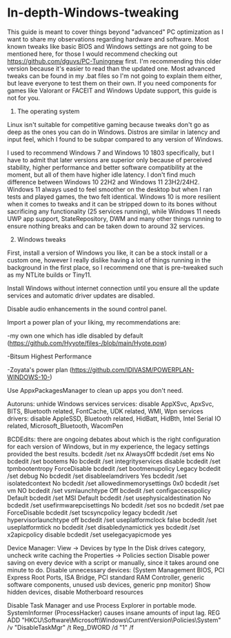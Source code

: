 # In-depth-Windows-tweaking

This guide is meant to cover things beyond "advanced" PC optimization as I want to share my observations regarding hardware and software. Most known tweaks like basic BIOS and Windows settings are not going to be mentioned here, for those I would recommend checking out https://github.com/dguvs/PC-Tuningnew first. I'm recommending this older version because it's easier to read than the updated one.
Most advanced tweaks can be found in my .bat files so I'm not going to explain them either, but leave everyone to test them on their own.
If you need components for games like Valorant or FACEIT and Windows Update support, this guide is not for you.


1. The operating system

Linux isn't suitable for competitive gaming because tweaks don't go as deep as the ones you can do in Windows. Distros are similar in latency and input feel, which I found to be subpar compared to any version of Windows.

I used to recommend Windows 7 and Windows 10 1803 specifically, but I have to admit that later versions are superior only because of perceived stability, higher performance and better software compatibility at the moment, but all of them have higher idle latency. I don't find much difference between Windows 10 22H2 and Windows 11 23H2/24H2.
Windows 11 always used to feel smoother on the desktop but when I ran tests and played games, the two felt identical.
Windows 10 is more resilient when it comes to tweaks and it can be stripped down to its bones without sacrificing any functionality (25 services running), while Windows 11 needs UWP app support, StateRepository, DWM and many other things running to ensure nothing breaks and can be taken down to around 32 services.


2. Windows tweaks

First, install a version of Windows you like, it can be a stock install or a custom one, however I really dislike having a lot of things running in the background in the first place,
so I recommend one that is pre-tweaked such as my NTLite builds or Tiny11.

Install Windows without internet connection until you ensure all the update services and automatic driver updates are disabled.

Disable audio enhancements in the sound control panel.


Import a power plan of your liking, my recommendations are:

-my own one which has idle disabled by default (https://github.com/Hyyote/files-/blob/main/Hyote.pow)

-Bitsum Highest Performance

-Zoyata's power plan (https://github.com/IDIVASM/POWERPLAN-WINDOWS-10-)


Use AppxPackagesManager to clean up apps you don't need.

Autoruns: unhide Windows services
services: disable AppXSvc, ApxSvc, BITS, Bluetooth related, FontCache, UDK related, WMI, Wpn services
drivers: disable AppleSSD, Bluetooth related, HidBatt, HidBth, Intel Serial IO related, Microsoft_Bluetooth, WacomPen

BCDEdits: there are ongoing debates about which is the right configuration for each version of Windows, but in my experience, the legacy settings provided the best results.
bcdedit /set nx AlwaysOff
bcdedit /set ems No
bcdedit /set bootems No
bcdedit /set integrityservices disable
bcdedit /set tpmbootentropy ForceDisable
bcdedit /set bootmenupolicy Legacy
bcdedit /set debug No
bcdedit /set disableelamdrivers Yes
bcdedit /set isolatedcontext No
bcdedit /set allowedinmemorysettings 0x0
bcdedit /set vm NO
bcdedit /set vsmlaunchtype Off
bcdedit /set configaccesspolicy Default
bcdedit /set MSI Default
bcdedit /set usephysicaldestination No
bcdedit /set usefirmwarepcisettings No
bcdedit /set sos no
bcdedit /set pae ForceDisable
bcdedit /set tscsyncpolicy legacy
bcdedit /set hypervisorlaunchtype off
bcdedit /set useplatformclock false
bcdedit /set useplatformtick no
bcdedit /set disabledynamictick yes
bcdedit /set x2apicpolicy disable
bcdedit /set uselegacyapicmode yes

Device Manager:
View -> Devices by type
In the Disk drives category, uncheck write caching the Properties -> Policies section
Disable power saving on every device with a script or manually, since it takes around one minute to do.
Disable unnecessary devices: (System Management BIOS, PCI Express Root Ports, ISA Bridge, PCI standard RAM Controller, generic software components, unused usb devices, generic pnp monitor)
Show hidden devices, disable Motherboard resources

Disable Task Manager and use Process Explorer in portable mode. SystemInformer (ProcessHacker) causes insane amounts of input lag.
REG ADD "HKCU\Software\Microsoft\Windows\CurrentVersion\Policies\System" /v "DisableTaskMgr" /t Reg_DWORD /d "1" /f 
